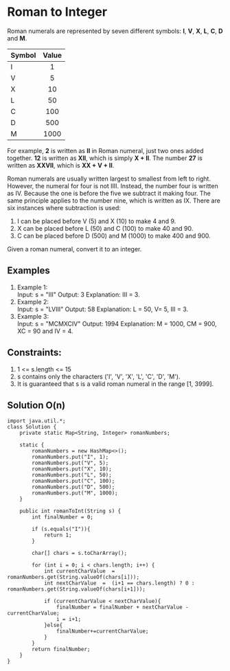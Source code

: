 # Roman to Integer
Roman numerals are represented by seven different symbols: **I**, **V**, **X**, **L**, **C**, **D** and **M**.

| Symbol     |Value |              
|:-----------|:----:|
| I          |  1   | 
| V          |  5   | 
| X          |  10  | 
| L          |  50  |
| C          | 100  | 
| D          | 500  |
| M          | 1000 |

For example, **2** is written as **II** in Roman numeral, just two ones added together. **12** is written as **XII**, which is simply **X + II**. The number **27** is written as **XXVII**, which is **XX + V + II**.

Roman numerals are usually written largest to smallest from left to right. However, the numeral for four is not IIII. 
Instead, the number four is written as IV. Because the one is before the five we subtract it making four. The same principle applies to the number nine, which is written as IX. 
There are six instances where subtraction is used:

1. I can be placed before V (5) and X (10) to make 4 and 9.
2. X can be placed before L (50) and C (100) to make 40 and 90.
3. C can be placed before D (500) and M (1000) to make 400 and 900.

Given a roman numeral, convert it to an integer.

## Examples
1. Example 1:  
   Input: s = "III"
   Output: 3
   Explanation: III = 3.
2. Example 2:  
   Input: s = "LVIII"
   Output: 58
   Explanation: L = 50, V= 5, III = 3.
3. Example 3:  
   Input: s = "MCMXCIV"
   Output: 1994
   Explanation: M = 1000, CM = 900, XC = 90 and IV = 4.

## Constraints:

1. 1 <= s.length <= 15
2. s contains only the characters ('I', 'V', 'X', 'L', 'C', 'D', 'M').
3. It is guaranteed that s is a valid roman numeral in the range [1, 3999].
 
## Solution O(n)
```
import java.util.*;
class Solution {
    private static Map<String, Integer> romanNumbers;

    static {
        romanNumbers = new HashMap<>();
        romanNumbers.put("I", 1);
        romanNumbers.put("V", 5);
        romanNumbers.put("X", 10);
        romanNumbers.put("L", 50);
        romanNumbers.put("C", 100);
        romanNumbers.put("D", 500);
        romanNumbers.put("M", 1000);
    }

    public int romanToInt(String s) {
        int finalNumber = 0;

        if (s.equals("I")){
            return 1;
        }

        char[] chars = s.toCharArray();

        for (int i = 0; i < chars.length; i++) {
            int currentCharValue  = romanNumbers.get(String.valueOf(chars[i]));
            int nextCharValue  =  (i+1 == chars.length) ? 0 : romanNumbers.get(String.valueOf(chars[i+1]));

            if (currentCharValue < nextCharValue){
                finalNumber = finalNumber + nextCharValue - currentCharValue;
                i = i+1;
            }else{
                finalNumber+=currentCharValue;
            }
        }
        return finalNumber;
    }
}
```
